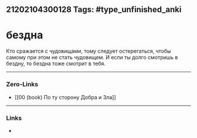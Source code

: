 21202104300128
Tags: #type_unfinished_anki
---
# бездна

Кто сражается с чудовищами, тому следует остерегаться, чтобы самому при этом не стать чудовищем. И если ты долго смотришь в бездну, то бездна тоже смотрит в тебя.

---
### Zero-Links
- [[00 (book) По ту сторону Добра и Зла]]
---
### Links
-